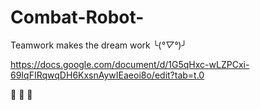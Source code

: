 # Combat-Robot-
Teamwork makes the dream work ╰(*°▽°*)╯

https://docs.google.com/document/d/1G5qHxc-wLZPCxi-69IqFIRqwqDH6KxsnAywIEaeoi8o/edit?tab=t.0

:bust_in_silhouette: :frog: :deciduous_tree:
